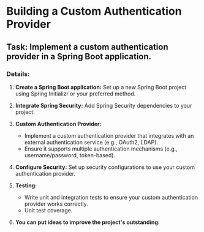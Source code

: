 # Building a Custom Authentication Provider

## Task: Implement a custom authentication provider in a Spring Boot application.

### Details:

1. **Create a Spring Boot application:** Set up a new Spring Boot project using Spring Initializr or your preferred method.

2. **Integrate Spring Security:** Add Spring Security dependencies to your project.

3. **Custom Authentication Provider:**

   - Implement a custom authentication provider that integrates with an external authentication service (e.g., OAuth2, LDAP).
   - Ensure it supports multiple authentication mechanisms (e.g., username/password, token-based).

4. **Configure Security:** Set up security configurations to use your custom authentication provider.

5. **Testing:**

   - Write unit and integration tests to ensure your custom authentication provider works correctly.
   - Unit test coverage.

6. **You can put ideas to improve the project's outstanding:**
